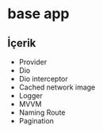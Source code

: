 # base app

## İçerik
 - Provider
 - Dio
 - Dio interceptor
 - Cached network image
 - Logger
 - MVVM
 - Naming Route
 - Pagination


